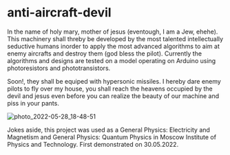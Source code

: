 # anti-aircraft-devil 

In the name of holy mary, mother of jesus (eventough, I am a Jew, ehehe). This machinery shall threby be developed by the most talented intellectually seductive humans inorder to apply the most advanced algorithms to aim at enemy aircrafts and destroy them (god bless the pilot). Currently the algorithms and designs are tested on a model operating on Arduino using photoresistors and phototransistors. 

Soon!, they shall be equiped with hypersonic missiles. I hereby dare enemy pilots to fly over my house, you shall reach the heavens occupied by the devil and jesus even before you can realize the beauty of our machine and piss in your pants.

![photo_2022-05-28_18-48-51](https://user-images.githubusercontent.com/58966086/172533020-0aa22adb-8679-4f7d-a242-8706e6abbf12.jpg)

Jokes aside, this project was used as a General Physics: Electricity and Magnetism and General Physics: Quantum Physics in Moscow Institute of Physics and Technology. First demonstrated on 30.05.2022.
